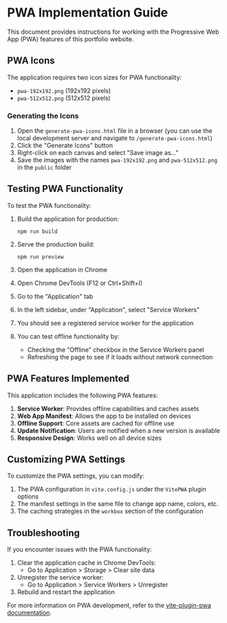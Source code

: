 # PWA Implementation Guide

This document provides instructions for working with the Progressive Web App (PWA) features of this portfolio website.

## PWA Icons

The application requires two icon sizes for PWA functionality:

- `pwa-192x192.png` (192x192 pixels)
- `pwa-512x512.png` (512x512 pixels)

### Generating the Icons

1. Open the `generate-pwa-icons.html` file in a browser (you can use the local development server and navigate to `/generate-pwa-icons.html`)
2. Click the "Generate Icons" button
3. Right-click on each canvas and select "Save image as..."
4. Save the images with the names `pwa-192x192.png` and `pwa-512x512.png` in the `public` folder

## Testing PWA Functionality

To test the PWA functionality:

1. Build the application for production:
   ```
   npm run build
   ```

2. Serve the production build:
   ```
   npm run preview
   ```

3. Open the application in Chrome
4. Open Chrome DevTools (F12 or Ctrl+Shift+I)
5. Go to the "Application" tab
6. In the left sidebar, under "Application", select "Service Workers"
7. You should see a registered service worker for the application
8. You can test offline functionality by:
   - Checking the "Offline" checkbox in the Service Workers panel
   - Refreshing the page to see if it loads without network connection

## PWA Features Implemented

This application includes the following PWA features:

1. **Service Worker**: Provides offline capabilities and caches assets
2. **Web App Manifest**: Allows the app to be installed on devices
3. **Offline Support**: Core assets are cached for offline use
4. **Update Notification**: Users are notified when a new version is available
5. **Responsive Design**: Works well on all device sizes

## Customizing PWA Settings

To customize the PWA settings, you can modify:

1. The PWA configuration in `vite.config.js` under the `VitePWA` plugin options
2. The manifest settings in the same file to change app name, colors, etc.
3. The caching strategies in the `workbox` section of the configuration

## Troubleshooting

If you encounter issues with the PWA functionality:

1. Clear the application cache in Chrome DevTools:
   - Go to Application > Storage > Clear site data
2. Unregister the service worker:
   - Go to Application > Service Workers > Unregister
3. Rebuild and restart the application

For more information on PWA development, refer to the [vite-plugin-pwa documentation](https://vite-pwa-org.netlify.app/).
